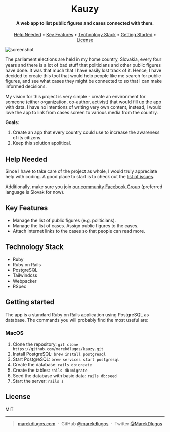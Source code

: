 <h1 align="center">
  <!-- <br> -->
  <!-- Space for future logo -->
  <!-- <br> -->
  Kauzy
  <br>
</h1>

<h4 align="center">A web app to list public figures and cases connected with them.</h4>

<p align="center">
  <a href="#help-needed">Help Needed</a> •
  <a href="#key-features">Key Features</a> •
  <a href="#technology-stack">Technology Stack</a> •
  <a href="#getting-started">Getting Started</a> •
  <a href="#license">License</a>
</p>

![screenshot](https://raw.githubusercontent.com/marekdlugos/kauzy/master/kauzy.png)

The parliament elections are held in my home country, Slovakia, every four years and there is a lot of bad stuff that politicians and other public figures have done. It was that much that I have easily lost track of it. Hence, I have decided to create this tool that would help people like me search for public figures, and see what cases they might be connected to so that I can make informed decisions.

My vision for this project is very simple - create an environment for someone (either organization, co-author, activist) that would fill up the app with data. I have no intentions of writing very own content, instead, I would love the app to link from cases screen to various media from the country.

**Goals:**
1. Create an app that every country could use to increase the awareness of its citizens.
2. Keep this solution apolitical.

## Help Needed

Since I have to take care of the project as whole, I would truly appreciate help with coding. A good place to start is to check out the [list of issues](https://github.com/marekdlugos/kauzy/issues). 

Additionally, make sure you join [our community Facebook Group](https://www.facebook.com/groups/549857232504407/) (preferred language is Slovak for now).

## Key Features

- Manage the list of public figures (e.g. politicians).
- Manage the list of cases. Assign public figures to the cases.
- Attach internet links to the cases so that people can read more.

## Technology Stack

- Ruby
- Ruby on Rails
- PostgreSQL
- Tailwindcss
- Webpacker
- RSpec

## Getting started

The app is a standard Ruby on Rails application using PostgreSQL as database. The commands you will probably find the most useful are:

### MacOS

1. Clone the repository: `git clone https://github.com/marekdlugos/kauzy.git`
2. Install PostgreSQL: `brew install postgresql`
3. Start PostgreSQL: `brew services start postgresql`
4. Create the database: `rails db:create`
5. Create the tables: `rails db:migrate`
6. Seed the database with basic data: `rails db:seed` 
7. Start the server: `rails s`

## License

MIT

---

> [marekdlugos.com](https://www.marekdlugos.com/) &nbsp;&middot;&nbsp;
> GitHub [@marekdlugos](https://github.com/marekdlugos/) &nbsp;&middot;&nbsp;
> Twitter [@MarekDlugos](https://twitter.com/MarekDlugos)
